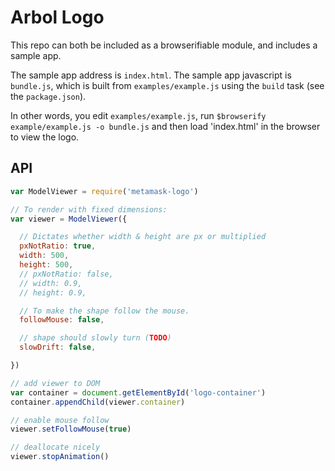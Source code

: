 # Arbol Logo

This repo can both be included as a browserifiable module, and includes a sample app.

The sample app address is `index.html`.
The sample app javascript is `bundle.js`, which is built from `examples/example.js` using the `build` task (see the `package.json`).

In other words, you edit `examples/example.js`, run `$browserify example/example.js -o bundle.js` and then load 'index.html' in the browser to view the logo. 

## API
```javascript
var ModelViewer = require('metamask-logo')

// To render with fixed dimensions:
var viewer = ModelViewer({

  // Dictates whether width & height are px or multiplied
  pxNotRatio: true,
  width: 500,
  height: 500,
  // pxNotRatio: false,
  // width: 0.9,
  // height: 0.9,

  // To make the shape follow the mouse.
  followMouse: false,

  // shape should slowly turn (TODO)
  slowDrift: false,

})

// add viewer to DOM
var container = document.getElementById('logo-container')
container.appendChild(viewer.container)

// enable mouse follow
viewer.setFollowMouse(true)

// deallocate nicely
viewer.stopAnimation()
```
